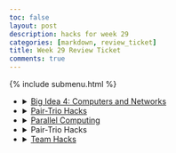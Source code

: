 ```yaml
---
toc: false
layout: post
description: hacks for week 29
categories: [markdown, review_ticket]
title: Week 29 Review Ticket
comments: true
---
```

{% include submenu.html %}
<ul>
    <li>
        <details closed>
            <summary><a href="{{site.baseurl}}/techtalk/2023/04/05/computers_networks.html">Big Idea 4: Computers and Networks</a></summary>
                <ul>
                    <li>Diagram:</li>
                    <img src="{{site.baseurl}}/images/wwwdiagram.png">
                    <li>Example of Completed Hacks:</li>
                    <img src="{{site.baseurl}}/images/networkhacks.png">
                </ul>
        </details>
    </li>
    <li>
        <details closed>
            <summary><a href="{{site.baseurl}}/jupyter/hashmaps">Pair-Trio Hacks</a></summary>
                <ul>
                    <li>Wireframe for Base64 Defusal:</li>
                    <img src="{{site.baseurl}}/images/base64defusalwireframe.png">
                    <li>Toby made a flexbox for the frontend</li>
                    <img src="{{site.baseurl}}/images/tobyflexbox.png">
                </ul>
        </details>
    </li>
    <li>
        <details closed>
            <summary><a href="{{site.baseurl}}/jupyter/parallelcomputing">Parallel Computing</a></summary>
                <ul>
                    <li>Hacks:</li>
                    <img src="{{site.baseurl}}/images/parallelcomputinghacks.png">
                </ul>
        </details>
    </li>
    <li>
        <details closed>
            <summary>Pair-Trio Hacks</summary>
                <ul>
                    <li><a href="{{site.baseurl}}/markdown/projects/2023/03/23/RGB_Guesser.html">RGB Guesser</a> is complete!!</li>
                    <ul>
                        <li>Dash: Made sleep function in js with Promises (idk how this works)</li>
                        <li>Toby: Helped with accuracy calculation</li>
                        <li>Aiden: Everything else (its my game!)</li>
                    </ul>
                </ul>
        </details>
    </li>
    <li>
        <details closed>
            <summary><a href="https://github.com/nighthawkcoders/APCSP/issues/138#issuecomment-1493420765">Team Hacks</a></summary>
                <ul>
                    <li><a href="https://github.com/nighthawkcoders/APCSP/pull/133/commits/6007981eaec8be8cc02bccf4f0f9b5be6597e755">Lesson Plan</a></li>
                    <img src="{{site.baseurl}}/images/binaryplan.png">
                    <li>Lesson date: April 21</li>
                </ul>
        </details>
    </li>
</ul>